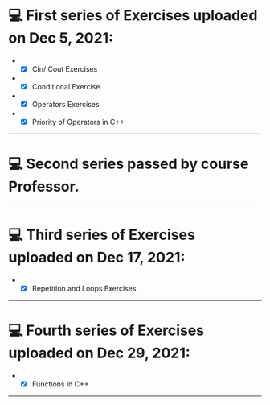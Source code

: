 # 	:computer: First series of Exercises uploaded on Dec 5, 2021:
* - [x] Cin/ Cout Exercises
* - [x] Conditional Exercise
* - [x] Operators Exercises
* - [x] Priority of Operators in C++
<hr>

# 	:computer: Second series passed by course Professor.
<hr>

# 	:computer: Third series of Exercises uploaded on Dec 17, 2021:
* - [x] Repetition and Loops Exercises
<hr>

# 	:computer: Fourth series of Exercises uploaded on Dec 29, 2021:
* - [x] Functions in C++
<hr>
